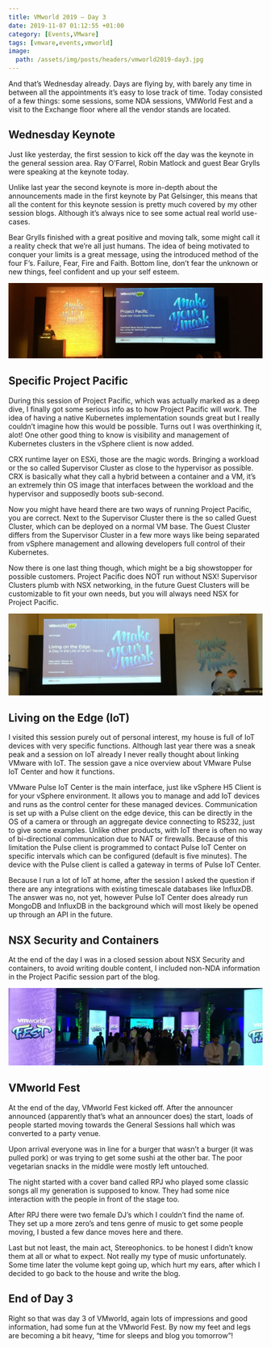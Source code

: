 ```yaml
---
title: VMworld 2019 – Day 3
date: 2019-11-07 01:12:55 +01:00
category: [Events,VMware]
tags: [vmware,events,vmworld]
image:
  path: /assets/img/posts/headers/vmworld2019-day3.jpg
---
```


And that’s Wednesday already. Days are flying by, with barely any time in between all the appointments it’s easy to lose track of time. Today consisted of a few things: some sessions, some NDA sessions, VMWorld Fest and a visit to the Exchange floor where all the vendor stands are located.

## Wednesday Keynote
Just like yesterday, the first session to kick off the day was the keynote in the general session area. Ray O’Farrel, Robin Matlock and guest Bear Grylls were speaking at the keynote today.

Unlike last year the second keynote is more in-depth about the announcements made in the first keynote by Pat Gelsinger, this means that all the content for this keynote session is pretty much covered by my other session blogs. Although it’s always nice to see some actual real world use-cases.

Bear Grylls finished with a great positive and moving talk, some might call it a reality check that we’re all just humans. The idea of being motivated to conquer your limits is a great message, using the introduced method of the four F’s. Failure, Fear, Fire and Faith. Bottom line, don’t fear the unknown or new things, feel confident and up your self esteem.

![Project Pacific](/assets/img/posts/vmworld-2019-day-3/project-pacific-1024x303.jpg)

## Specific Project Pacific
During this session of Project Pacific, which was actually marked as a deep dive, I finally got some serious info as to how Project Pacific will work. The idea of having a native Kubernetes implementation sounds great but I really couldn’t imagine how this would be possible. Turns out I was overthinking it, alot! One other good thing to know is visibility and management of Kubernetes clusters in the vSphere client is now added.

CRX runtime layer on ESXi, those are the magic words. Bringing a workload or the so called Supervisor Cluster as close to the hypervisor as possible. CRX is basically what they call a hybrid between a container and a VM, it’s an extremely thin OS image that interfaces between the workload and the hypervisor and supposedly boots sub-second.

Now you might have heard there are two ways of running Project Pacific, you are correct. Next to the Supervisor Cluster there is the so called Guest Cluster, which can be deployed on a normal VM base. The Guest Cluster differs from the Supervisor Cluster in a few more ways like being separated from vSphere management and allowing developers full control of their Kubernetes.

Now there is one last thing though, which might be a big showstopper for possible customers. Project Pacific does NOT run without NSX! Supervisor Clusters plumb with NSX networking, in the future Guest Clusters will be customizable to fit your own needs, but you will always need NSX for Project Pacific.

![On the Edge](/assets/img/posts/vmworld-2019-day-3/edge-iot-1024x329.jpg)

## Living on the Edge (IoT)
I visited this session purely out of personal interest, my house is full of IoT devices with very specific functions. Although last year there was a sneak peak and a session on IoT already I never really thought about linking VMware with IoT. The session gave a nice overview about VMware Pulse IoT Center and how it functions.

VMware Pulse IoT Center is the main interface, just like vSphere H5 Client is for your vSphere environment. It allows you to manage and add IoT devices and runs as the control center for these managed devices. Communication is set up with a Pulse client on the edge device, this can be directly in the OS of a camera or through an aggregate device connecting to RS232, just to give some examples. Unlike other products, with IoT there is often no way of bi-directional communication due to NAT or firewalls. Because of this limitation the Pulse client is programmed to contact Pulse IoT Center on specific intervals which can be configured (default is five minutes). The device with the Pulse client is called a gateway in terms of Pulse IoT Center.

Because I run a lot of IoT at home, after the session I asked the question if there are any integrations with existing timescale databases like InfluxDB. The answer was no, not yet, however Pulse IoT Center does already run MongoDB and InfluxDB in the background which will most likely be opened up through an API in the future.

## NSX Security and Containers
At the end of the day I was in a closed session about NSX Security and containers, to avoid writing double content, I included non-NDA information in the Project Pacific session part of the blog.

![VMworld Fest](/assets/img/posts/vmworld-2019-day-3/vworld-fest-1024x310.jpg)

## VMworld Fest
At the end of the day, VMworld Fest kicked off. After the announcer announced (apparently that’s what an announcer does) the start, loads of people started moving towards the General Sessions hall which was converted to a party venue.

Upon arrival everyone was in line for a burger that wasn’t a burger (it was pulled pork) or was trying to get some sushi at the other bar. The poor vegetarian snacks in the middle were mostly left untouched.

The night started with a cover band called RPJ who played some classic songs all my generation is supposed to know. They had some nice interaction with the people in front of the stage too.

After RPJ there were two female DJ’s which I couldn’t find the name of. They set up a more zero’s and tens genre of music to get some people moving, I busted a few dance moves here and there.

Last but not least, the main act, Stereophonics. to be honest I didn’t know them at all or what to expect. Not really my type of music unfortunately. Some time later the volume kept going up, which hurt my ears, after which I decided to go back to the house and write the blog.

## End of Day 3
Right so that was day 3 of VMworld, again lots of impressions and good information, had some fun at the VMworld Fest. By now my feet and legs are becoming a bit heavy, “time for sleeps and blog you tomorrow”!